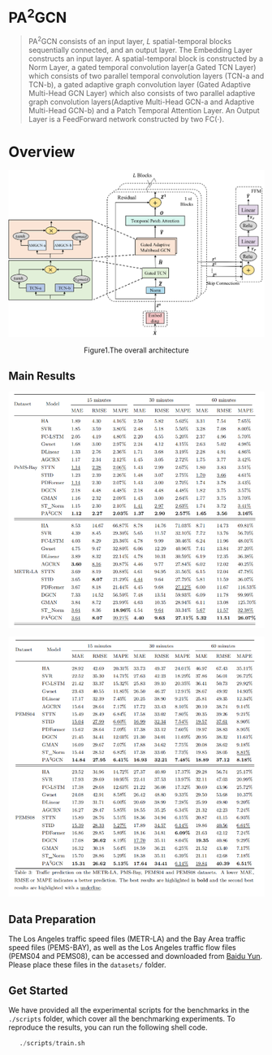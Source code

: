 # $\text{PA}^2\text{GCN}$

>  $\text{PA}^2\text{GCN}$ consists of an input layer, $L$ spatial-temporal blocks sequentially connected, and an output layer. The Embedding Layer constructs an input layer. 
> A spatial-temporal block is constructed by a Norm Layer, a gated temporal convolution layer(a Gated TCN Layer) which consists of two parallel temporal convolution layers (TCN-a and TCN-b), a gated adaptive graph convolution layer (Gated Adaptive Multi-Head GCN Layer) which also consists of two parallel adaptive graph convolution layers(Adaptive Multi-Head GCN-a and Adaptive Multi-Head GCN-b) and a Patch Temporal Attention Layer.
> An Output Layer is a FeedForward network constructed by two FC($\cdot$).                



# Overview

![overview](.\image\overview.png)	

<center><p>Figure1.The overall architecture</p></center>				



## Main Results

![](./image/result1.png)

![](./image/result2.png)



## Data Preparation

The Los Angeles traffic speed files (METR-LA) and the Bay Area traffic speed files (PEMS-BAY), as well as the Los Angeles traffic flow files (PEMS04 and PEMS08), can be accessed and downloaded from [Baidu Yun](https://pan.baidu.com/s/1ShuACUFZGR0EnEkIoYSw-A?pwd=ib60). Please place these files in the `datasets/` folder.



## Get Started

We have provided all the experimental scripts for the benchmarks in the `./scripts` folder, which cover all the benchmarking experiments. To reproduce the results, you can run the following shell code.

```python
   ./scripts/train.sh
```